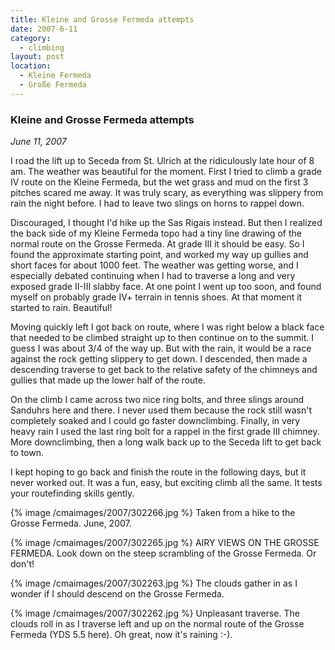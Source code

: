 ```yaml
---
title: Kleine and Grosse Fermeda attempts
date: 2007-6-11
category:
  - climbing
layout: post
location:
  - Kleine Fermeda
  - Große Fermeda
---
```


### Kleine and Grosse Fermeda attempts
_June 11, 2007_

I road the lift up to Seceda from St. Ulrich at the ridiculously late hour of 8
am. The weather was beautiful for the moment. First I tried to climb a grade IV
route on the Kleine Fermeda, but the wet grass and mud on the first 3 pitches
scared me away. It was truly scary, as everything was slippery from rain the
night before. I had to leave two slings on horns to rappel down.

Discouraged, I thought I'd hike up the Sas Rigais instead. But then I realized
the back side of my Kleine Fermeda topo had a tiny line drawing of the normal
route on the Grosse Fermeda. At grade III it should be easy. So I found the
approximate starting point, and worked my way up gullies and short faces for
about 1000 feet. The weather was getting worse, and I especially debated
continuing when I had to traverse a long and very exposed grade II-III slabby
face. At one point I went up too soon, and found myself on probably grade IV+
terrain in tennis shoes. At that moment it started to rain. Beautiful!

Moving quickly left I got back on route, where I was right below a black face
that needed to be climbed straight up to then continue on to the summit. I
guess I was about 3/4 of the way up. But with the rain, it would be a race
against the rock getting slippery to get down. I descended, then made a
descending traverse to get back to the relative safety of the chimneys and
gullies that made up the lower half of the route. 

On the climb I came across two nice ring bolts, and three slings around
Sanduhrs here and there. I never used them because the rock still wasn't
completely soaked and I could go faster downclimbing. Finally, in very heavy
rain I used the last ring bolt for a rappel in the first grade III chimney.
More downclimbing, then a long walk back up to the Seceda lift to get back to
town.

I kept hoping to go back and finish the route in the following days, but it
never worked out. It was a fun, easy, but exciting climb all the same. It tests
your routefinding skills gently.

{% image /cmaimages/2007/302266.jpg %}
Taken from a hike to the Grosse Fermeda. June, 2007.

{% image /cmaimages/2007/302265.jpg %}
AIRY VIEWS ON THE GROSSE FERMEDA. Look down on the steep scrambling of the Grosse Fermeda. Or don't!

{% image /cmaimages/2007/302263.jpg %}
The clouds gather in as I wonder if I should descend on the Grosse Fermeda.

{% image /cmaimages/2007/302262.jpg %}
Unpleasant traverse. The clouds roll in as I traverse left and up on the normal
route of the Grosse Fermeda (YDS 5.5 here). Oh great, now it's raining :-).

